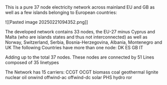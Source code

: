 This is a pure 37 node electricity network across mainland EU and GB as well as a few islands belonging to European countries:

![[Pasted image 20250221094352.png]]

The developed network contains 33 nodes, the EU-27 minus Cyprus and Malta (who are islands states and thus not interconnected) as well as Norway, Switzerland, Serbia, Bosnia-Herzegovina, Albania, Montenegro and UK
The following Countries have more than one node:
DK
ES
GB
IT

Adding up to the total 37 nodes. These nodes are connected by 51 Lines composed of 35 linetypes

The Network has 15 carriers:
CCGT
OCGT
biomass
coal
geothermal
lignite
nuclear
oil
onwind
offwind-ac
offwind-dc
solar
PHS
hydro
ror

